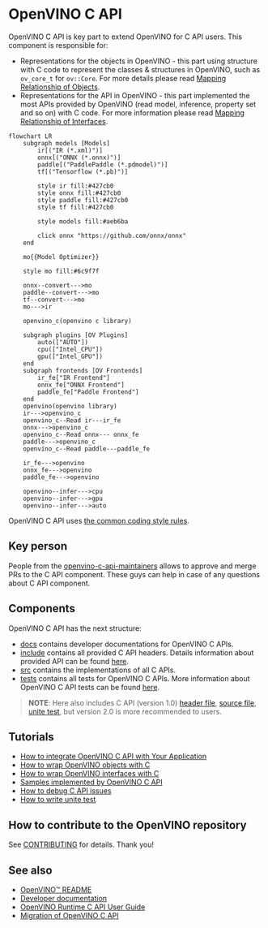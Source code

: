 # OpenVINO C API

OpenVINO C API is key part to extend OpenVINO for C API users. This component is responsible for:
 * Representations for the objects in OpenVINO - this part using structure with C code to represent the classes & structures in OpenVINO, such as `ov_core_t` for `ov::Core`. For more details please read [Mapping Relationship of Objects](./docs/Mapping_Relationship_of_Objects.md).
 * Representations for the API in OpenVINO - this part implemented the most APIs provided by OpenVINO (read model, inference, property set and so on) with C code. For more information please read [Mapping Relationship of Interfaces](./docs/Mapping_Relationship_of_Interfaces.md).

```mermaid
flowchart LR
    subgraph models [Models]
        ir[("IR (*.xml)")]
        onnx[("ONNX (*.onnx)")]
        paddle[("PaddlePaddle (*.pdmodel)")]
        tf[("Tensorflow (*.pb)")]
        
        style ir fill:#427cb0
        style onnx fill:#427cb0
        style paddle fill:#427cb0
        style tf fill:#427cb0
        
        style models fill:#aeb6ba
        
        click onnx "https://github.com/onnx/onnx"
    end
    
    mo{{Model Optimizer}}
    
    style mo fill:#6c9f7f
    
    onnx--convert--->mo
    paddle--convert--->mo
    tf--convert--->mo
    mo--->ir
    
    openvino_c(openvino c library)

    subgraph plugins [OV Plugins]
        auto(["AUTO"])
        cpu(["Intel_CPU"])
        gpu(["Intel_GPU"])
    end
    subgraph frontends [OV Frontends]
        ir_fe["IR Frontend"]
        onnx_fe["ONNX Frontend"]
        paddle_fe["Paddle Frontend"]
    end
    openvino(openvino library)
    ir--->openvino_c
    openvino_c--Read ir---ir_fe
    onnx--->openvino_c
    openvino_c--Read onnx--- onnx_fe
    paddle--->openvino_c
    openvino_c--Read paddle---paddle_fe

    ir_fe--->openvino
    onnx_fe--->openvino
    paddle_fe--->openvino
    
    openvino--infer--->cpu
    openvino--infer--->gpu
    openvino--infer--->auto
```

OpenVINO C API uses [the common coding style rules](../../docs/dev/coding_style.md).

## Key person

People from the [openvino-c-api-maintainers](https://github.com/orgs/openvinotoolkit/teams/openvino-c-api-maintainers) allows to approve and merge PRs to the C API component. These guys can help in case of any questions about C API component.

## Components

OpenVINO C API has the next structure:
 * [docs](./docs) contains developer documentations for OpenVINO C APIs.
 * [include](./include) contains all provided C API headers. Details information about provided API can be found [here](https://docs.openvino.ai/).
 * [src](./src) contains the implementations of all C APIs.
 * [tests](./tests) contains all tests for OpenVINO C APIs. More information about OpenVINO C API tests can be found [here](./docs/How_to_Write_Unite_Test.md).

> **NOTE**: Here also includes C API (version 1.0) [header file](./include/c_api/ie_c_api.h), [source file](./src/ie_c_api.cpp), [unite test](./tests/ie_c_api_test.cpp), but version 2.0 is more recommended to users. 

## Tutorials

* [How to integrate OpenVINO C API with Your Application](https://docs.openvino.ai/)
* [How to wrap OpenVINO objects with C](./docs/How_to_Wrap_OpenVINO_Objects_with_C.md)
* [How to wrap OpenVINO interfaces with C](./docs/How_to_Wrap_OpenVINO_Interfaces_with_C.md)
* [Samples implemented by OpenVINO C API](./docs/Samples_Implemented_by_OpenVINO_C_API.md)
* [How to debug C API issues](./docs/How_to_Debug_C_API_Issues.md)
* [How to write unite test](./docs/How_to_Write_Unite_Test.md)

## How to contribute to the OpenVINO repository

See [CONTRIBUTING](../../../CONTRIBUTING.md) for details. Thank you!

## See also

 * [OpenVINO™ README](../../../README.md)
 * [Developer documentation](../../../docs/dev/index.md)
 * [OpenVINO Runtime C API User Guide](https://docs.openvino.ai/)
 * [Migration of OpenVINO C API](https://docs.openvino.ai/)
